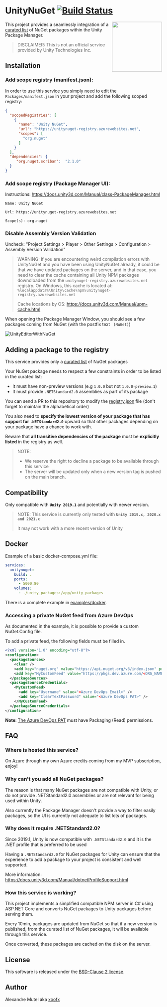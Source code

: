 # UnityNuGet [![Build Status](https://github.com/xoofx/UnityNuGet/workflows/ci/badge.svg?branch=master)](https://github.com/xoofx/UnityNuGet/actions)

<img align="right" width="160px" height="160px" src="img/unitynuget.png">

This project provides a seamlessly integration of a [curated list](registry.json) of NuGet packages within the Unity Package Manager.

> DISCLAIMER: This is not an official service provided by Unity Technologies Inc.

## Installation

### Add scope registry (manifest.json):

In order to use this service you simply need to edit the `Packages/manifest.json` in your project and add the following scoped registry:

```json
{
  "scopedRegistries": [
    {
      "name": "Unity NuGet",
      "url": "https://unitynuget-registry.azurewebsites.net",
      "scopes": [
        "org.nuget"
      ]
    }
  ],
  "dependencies": {
     "org.nuget.scriban":  "2.1.0"
  }
}
```

### Add scope registry (Package Manager UI):

Instructions: https://docs.unity3d.com/Manual/class-PackageManager.html

```
Name: Unity NuGet

Url: https://unitynuget-registry.azurewebsites.net

Scope(s): org.nuget
```

### Disable Assembly Version Validation

Uncheck: "Project Settings > Player > Other Settings > Configuration > Assembly Version Validation"

> WARNING: If you are encountering weird compilation errors with UnityNuGet and you have been using UnityNuGet already, 
> it could be that we have updated packages on the server, and in that case, you need to clear the cache containing
> all Unity NPM packages downdloaded from the `unitynuget-registry.azurewebsites.net` registry.
> On Windows, this cache is located at: `%localappdata%\Unity\cache\npm\unitynuget-registry.azurewebsites.net`
>
> Cache locations by OS: https://docs.unity3d.com/Manual/upm-cache.html

When opening the Package Manager Window, you should see a few packages coming from NuGet (with the postfix text ` (NuGet)`)

![UnityEditorWithNuGet](img/unity_editor_with_nuget.jpg)

## Adding a package to the registry

This service provides only a [curated list](registry.json) of NuGet packages

Your NuGet package needs to respect a few constraints in order to be listed in the curated list:

- It must have non-preview versions (e.g `1.0.0` but not `1.0.0-preview.1`)
- It must provide `.NETStandard2.0` assemblies as part of its package

You can send a PR to this repository to modify the [registry.json](registry.json) file (don't forget to maintain the alphabetical order)

You also need to **specify the lowest version of your package that has support for `.NETStandard2.0`** upward so that other packages depending on your package have a chance to work with.

Beware that **all transitive dependencies of the package** must be **explicitly listed** in the registry as well.

> NOTE: 
> * We reserve the right to decline a package to be available through this service
> * The server will be updated only when a new version tag is pushed on the main branch.

## Compatibility

Only compatible with **`Unity 2019.1`** and potentially with newer version.

> NOTE: This service is currently only tested with **`Unity 2019.x, 2020.x and 2021.x`**
>
> It may not work with a more recent version of Unity

## Docker

Example of a basic docker-compose.yml file:

```yaml
services:
  unitynuget:
    build: .
    ports:
      - 5000:80
    volumes:
      - ./unity_packages:/app/unity_packages
```

There is a complete example in [examples/docker](examples/docker).

### Accessing a private NuGet feed from Azure DevOps

As documented in the example, it is possible to provide a custom NuGet.Config file.

To add a private feed, the following fields must be filled in.

```xml
<?xml version="1.0" encoding="utf-8"?>
<configuration>
  <packageSources>
    <clear />
    <add key="nuget.org" value="https://api.nuget.org/v3/index.json" protocolVersion="3" />
    <add key="MyCustomFeed" value="https://pkgs.dev.azure.com/<ORG_NAME>/<PROJECT_NAME>/_packaging/<FEED_NAME>/nuget/v3/index.json" />
  </packageSources>
  <packageSourceCredentials>
    <MyCustomFeed>
      <add key="Username" value="<Azure DevOps Email>" />
      <add key="ClearTextPassword" value="<Azure DevOps PAT>" />
    </MyCustomFeed>
  </packageSourceCredentials>
</configuration>
```

**Note**: [The Azure DevOps PAT](https://learn.microsoft.com/en-us/azure/devops/organizations/accounts/use-personal-access-tokens-to-authenticate) must have Packaging (Read) permissions.

## FAQ

### **Where is hosted this service?**

On Azure through my own Azure credits coming from my MVP subscription, enjoy!

### **Why can't you add all NuGet packages?**

The reason is that many NuGet packages are not compatible with Unity, or do not provide .NETStandard2.0 assemblies or are not relevant for being used within Unity.

Also currently the Package Manager doesn't provide a way to filter easily packages, so the UI is currently not adequate to list lots of packages.

### **Why does it require .NETStandard2.0?**

Since 2019.1, Unity is now compatible with `.NETStandard2.0` and it is the .NET profile that is preferred to be used

Having a `.NETStandard2.0` for NuGet packages for Unity can ensure that the experience to add a package to your project is consistent and well supported.

More information: https://docs.unity3d.com/Manual/dotnetProfileSupport.html

### **How this service is working?**

This project implements a simplified compatible NPM server in C# using ASP.NET Core and converts NuGet packages to Unity packages before serving them. 

Every 10min, packages are updated from NuGet so that if a new version is published, from the curated list of NuGet packages, it will be available through this service.

Once converted, these packages are cached on the disk on the server.

## License

This software is released under the [BSD-Clause 2 license](https://opensource.org/licenses/BSD-2-Clause). 

## Author

Alexandre Mutel aka [xoofx](http://xoofx.com)
